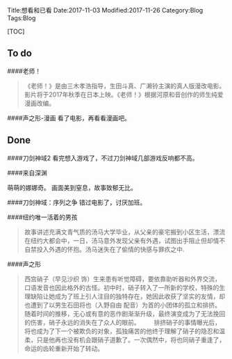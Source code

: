 Title:想看和已看
Date:2017-11-03
Modified:2017-11-26
Category:Blog
Tags:Blog

[TOC]

## To do
####老师！

>《老师！》是由三木孝浩指导，生田斗真、广濑铃主演的真人版漫改电影。影片将于2017年秋季在日本上映。《老师！》根据河原和音创作的师生纯爱漫画改编。

####声之形-漫画
看了电影，再看看漫画吧。

## Done
####刀剑神域2
看完想入游戏了，不过刀剑神域几部游戏反响都不高。

####来自深渊

萌萌的娜娜奇。
画面美到窒息，故事致郁无比。

####刀剑神域：序列之争
错过电影了，讨厌加班。

####纽约唯一活着的男孩

>故事讲述充满文青气质的汤马大学毕业，从父亲的豪宅搬到小区生活，漂流在纽约大都会中，一日，汤马意外发现父亲有外遇，试图出手阻止但却情不自禁投入外遇的怀抱。汤马迷失在了偷情的快感与罪疚之中.

####声之形

>西宫硝子（早见沙织 饰）生来患有听觉障碍，要依靠助听器和外界交流，口语发音也因此格外的古怪。初中时，硝子转入了一所新的学校，特殊的生理缺陷让她成为了班上引人注目的独特存在，她因此收获了坚实的友情，却也遭到了以男生石田将也（入野自由 配音）为首的小团体的孤立和排挤。随着时间的推移，无心或有意的恶作剧渐渐升级，最终演变成为了无法挽回的伤害，硝子永远的消失在了众人的眼前。 
　　排挤硝子的事情曝光后，将也成为了下一个被欺负的对象，孤独痛苦的他终于理解了硝子的隐忍和温柔，只是他再也没有机会跟硝子道歉了。一次偶然中，将也同硝子重逢了，命运的齿轮重新开始了转动。

